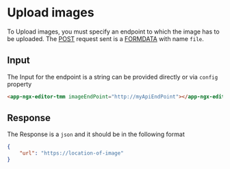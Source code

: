 # Upload images

To Upload images, you must specify an endpoint to which the image has to be uploaded. The [POST](https://developer.mozilla.org/en-US/docs/Web/HTTP/Methods/POST) request sent is a [FORMDATA](https://developer.mozilla.org/en-US/docs/Web/API/FormData) with name `file`.

## Input

The Input for the endpoint is a string can be provided directly or via `config` property

```html
<app-ngx-editor-tmm imageEndPoint="http://myApiEndPoint"></app-ngx-editor-tmm>
```

## Response

The Response is a `json` and it should be in the following format

```json
{
    "url": "https://location-of-image"
}
```
